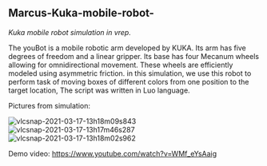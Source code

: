 ## Marcus-Kuka-mobile-robot-
*Kuka mobile robot simulation in vrep.*

The youBot is a mobile robotic arm developed by KUKA. Its arm has five degrees of freedom and a linear gripper. Its base has four Mecanum wheels allowing for omnidirectional movement. These wheels are efficiently modeled using asymmetric friction. in this simulation, we use this robot to perform task of moving boxes of different colors from one position to the target location, The script was written in Luo language.

Pictures from simulation:

![vlcsnap-2021-03-17-13h18m09s843](https://user-images.githubusercontent.com/63025671/111459759-cb56ca80-8723-11eb-8e6d-1daad9b2ef9f.png)
![vlcsnap-2021-03-17-13h17m46s287](https://user-images.githubusercontent.com/63025671/111459768-cd208e00-8723-11eb-9aaf-50d014b3f0d6.png)
![vlcsnap-2021-03-17-13h18m02s962](https://user-images.githubusercontent.com/63025671/111459770-cdb92480-8723-11eb-8bb5-40738e6be9db.png)

Demo video: https://www.youtube.com/watch?v=WMf_eYsAaig


